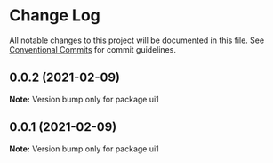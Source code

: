 # Change Log

All notable changes to this project will be documented in this file.
See [Conventional Commits](https://conventionalcommits.org) for commit guidelines.

## 0.0.2 (2021-02-09)

**Note:** Version bump only for package ui1





## 0.0.1 (2021-02-09)

**Note:** Version bump only for package ui1
